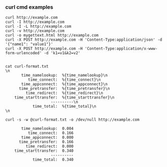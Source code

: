 ### curl cmd examples

    curl http://example.com
    curl -I http://example.com
    curl -I -L http://example.com
    curl -v http://example.com
    curl -o mygettext.html http://example.com
    curl -X POST http://example.com -H 'Content-Type:application/json' -d '{"name1": "value1"}'
    curl -X POST http://example.com -H 'Content-Type:application/x-www-form-urlencoded' -d 'k1=v1&k2=v2' 


    cat curl-format.txt 
    \n
           time_namelookup:  %{time_namelookup}\n
              time_connect:  %{time_connect}\n
           time_appconnect:  %{time_appconnect}\n
          time_pretransfer:  %{time_pretransfer}\n
             time_redirect:  %{time_redirect}\n
        time_starttransfer:  %{time_starttransfer}\n
                        ----------\n
                time_total:  %{time_total}\n
    \n

    curl -s -w @curl-format.txt -o /dev/null http://example.com

           time_namelookup:  0.004
              time_connect:  0.166
           time_appconnect:  0.000
          time_pretransfer:  0.166
             time_redirect:  0.000
        time_starttransfer:  0.340
                        ----------
                time_total:  0.340


